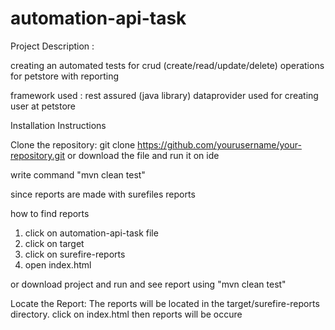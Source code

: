 # automation-api-task

Project Description :

creating an automated tests for crud (create/read/update/delete) operations for petstore with reporting

framework used : rest assured (java library)
dataprovider used for creating user at petstore

Installation Instructions

Clone the repository:
git clone https://github.com/yourusername/your-repository.git
or download the file and run it on ide

write command "mvn clean test"


since reports are made with surefiles reports 

how to find reports 
1. click on automation-api-task file
2. click on target
3. click on surefire-reports
4. open index.html

or download project and run and see report 
using "mvn clean test"

Locate the Report: The reports will be located in the target/surefire-reports directory. click on index.html then reports will be occure
